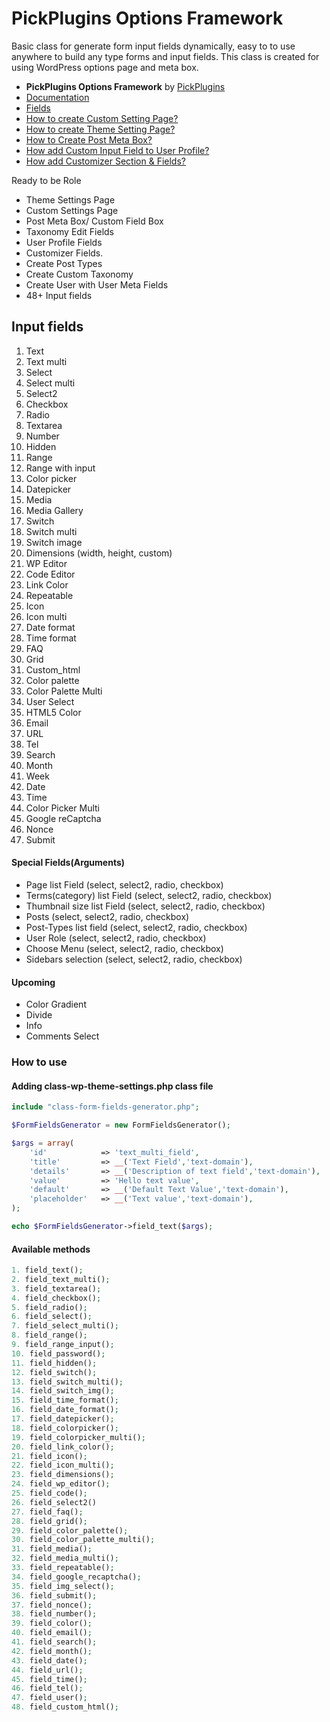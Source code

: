 # PickPlugins Options Framework

Basic class for generate form input fields dynamically, easy to to use anywhere to build any type forms and input fields. This class is created for using WordPress options page and meta box.

* **PickPlugins Options Framework** by  [PickPlugins](https://www.pickplugins.com)
*  [Documentation](https://www.pickplugins.com/documentation/pickplugins-options-framework/)
* [Fields](https://www.pickplugins.com/documentation/pickplugins-options-framework/fields/)
* [How to create Custom Setting Page?](https://www.pickplugins.com/documentation/pickplugins-options-framework/faq/how-to-create-custom-setting-page/)
* [How to create Theme Setting Page?](https://www.pickplugins.com/documentation/pickplugins-options-framework/faq/how-to-create-theme-setting-page/)
* [How to Create Post Meta Box?](https://www.pickplugins.com/documentation/pickplugins-options-framework/faq/how-to-create-post-meta-box/)
* [How add Custom Input Field to User Profile?](https://www.pickplugins.com/documentation/pickplugins-options-framework/faq/how-to-create-post-meta-box-2/)
* [How add Customizer Section & Fields?](https://www.pickplugins.com/documentation/pickplugins-options-framework/faq/how-add-customizer-section-fields/)

Ready to be Role

* Theme Settings Page
* Custom Settings Page
* Post Meta Box/ Custom Field Box
* Taxonomy Edit Fields
* User Profile Fields
* Customizer Fields.
* Create Post Types
* Create Custom Taxonomy
* Create User with User Meta Fields
* 48+ Input fields






## Input fields

1. Text
2. Text multi
3. Select
4. Select multi
5. Select2
6. Checkbox
7. Radio
8. Textarea
9. Number
10. Hidden
11. Range
12. Range with input
13. Color picker
14. Datepicker
15. Media
16. Media Gallery
17. Switch
18. Switch multi
19. Switch image
20. Dimensions (width, height, custom)
21. WP Editor
22. Code Editor
23. Link Color
24. Repeatable
25. Icon
26. Icon multi
27. Date format 
28. Time format 
29. FAQ
30. Grid
31. Custom_html
32. Color palette
33. Color Palette Multi
34. User Select
35. HTML5 Color
36. Email
37. URL
38. Tel
39. Search
40. Month
41. Week
42. Date
43. Time
44. Color Picker Multi
45. Google reCaptcha
46. Nonce
47. Submit


#### Special Fields(Arguments)

* Page list Field (select, select2, radio, checkbox)
* Terms(category) list Field (select, select2, radio, checkbox)
* Thumbnail size list Field (select, select2, radio, checkbox)
* Posts (select, select2, radio, checkbox)
* Post-Types list field (select, select2, radio, checkbox)
* User Role (select, select2, radio, checkbox)
* Choose Menu (select, select2, radio, checkbox)
* Sidebars selection (select, select2, radio, checkbox)

#### Upcoming

* Color Gradient
* Divide
* Info
* Comments Select


### How to use

#### Adding class-wp-theme-settings.php class file
```php
include "class-form-fields-generator.php";
```

```php
$FormFieldsGenerator = new FormFieldsGenerator();

$args = array(
    'id'		    => 'text_multi_field',
    'title'		    => __('Text Field','text-domain'),
    'details'	    => __('Description of text field','text-domain'),
    'value'		    => 'Hello text value',
    'default'		=> __('Default Text Value','text-domain'),
    'placeholder'   => __('Text value','text-domain'),
);

echo $FormFieldsGenerator->field_text($args);
```

#### Available methods

```php
1. field_text();
2. field_text_multi();
3. field_textarea();
4. field_checkbox();
5. field_radio();
6. field_select();
7. field_select_multi();
8. field_range();
9. field_range_input();
10. field_password();
11. field_hidden();
12. field_switch();
13. field_switch_multi();
14. field_switch_img();
15. field_time_format();
16. field_date_format();
17. field_datepicker();
18. field_colorpicker();
19. field_colorpicker_multi();
20. field_link_color();
21. field_icon();
22. field_icon_multi();
23. field_dimensions();
24. field_wp_editor();
25. field_code();
26. field_select2()
27. field_faq();
28. field_grid();
29. field_color_palette();
30. field_color_palette_multi();
31. field_media();
32. field_media_multi();
33. field_repeatable();
34. field_google_recaptcha();
35. field_img_select();
36. field_submit();
37. field_nonce();
38. field_number();
39. field_color();
40. field_email();
41. field_search();
42. field_month();
43. field_date();
44. field_url();
45. field_time();
46. field_tel();
47. field_user();
48. field_custom_html(); 
```



















